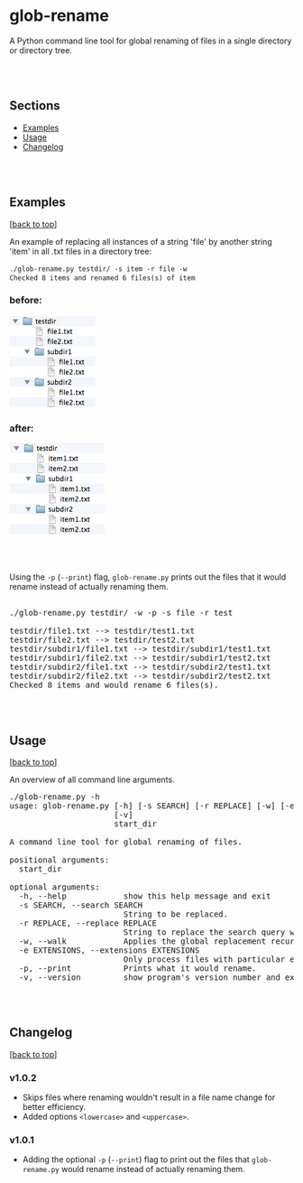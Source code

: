 # glob-rename

A Python command line tool for global renaming of files in a single directory or directory tree.

<br>
<br>

## Sections
- [Examples](#examples)
- [Usage](#usage)
- [Changelog](#changelog)

<br>
<br>

## Examples
[[back to top](#sections)]

An example of replacing all instances of a string 'file' by another string 'item' in all .txt files in a directory tree:

	./glob-rename.py testdir/ -s item -r file -w
	Checked 8 items and renamed 6 files(s) of item

### before:
![](./images/img_1.png)

### after:
![](./images/img_2.png)

<br>
<br>

Using the `-p` (`--print`) flag, `glob-rename.py` prints out the files that it would rename instead of actually renaming them.
<pre> 
./glob-rename.py testdir/ -w -p -s file -r test

testdir/file1.txt --> testdir/test1.txt
testdir/file2.txt --> testdir/test2.txt
testdir/subdir1/file1.txt --> testdir/subdir1/test1.txt
testdir/subdir1/file2.txt --> testdir/subdir1/test2.txt
testdir/subdir2/file1.txt --> testdir/subdir2/test1.txt
testdir/subdir2/file2.txt --> testdir/subdir2/test2.txt
Checked 8 items and would rename 6 files(s).</pre>

<br>
<br>

## Usage
[[back to top](#sections)]

An overview of all command line arguments.


<pre>./glob-rename.py -h
usage: glob-rename.py [-h] [-s SEARCH] [-r REPLACE] [-w] [-e EXTENSIONS] [-p]
                      [-v]
                      start_dir

A command line tool for global renaming of files.

positional arguments:
  start_dir

optional arguments:
  -h, --help            show this help message and exit
  -s SEARCH, --search SEARCH
                        String to be replaced.
  -r REPLACE, --replace REPLACE
                        String to replace the search query with.
  -w, --walk            Applies the global replacement recursively to sub-directorires.
  -e EXTENSIONS, --extensions EXTENSIONS
                        Only process files with particular extensions. Comma separated, e.g., ".txt,.py"
  -p, --print           Prints what it would rename.
  -v, --version         show program's version number and exit</pre>

<br>
<br>

## Changelog
[[back to top](#sections)]

### v1.0.2
- Skips files where renaming wouldn't result in a file name change for better efficiency.
- Added options `<lowercase>` and `<uppercase>`.


### v1.0.1
- Adding the optional `-p` (`--print`) flag to  print out the files that `glob-rename.py` would rename instead of actually renaming them.
